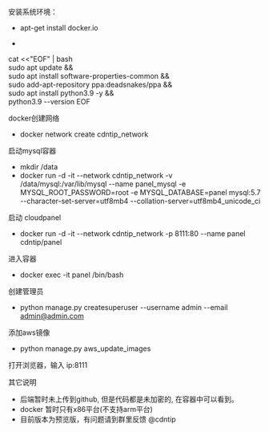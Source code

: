 安装系统环境：

- apt-get install docker.io

- 
cat <<"EOF" | bash                              
sudo apt update && \
sudo apt install software-properties-common && \
sudo add-apt-repository ppa:deadsnakes/ppa && \
sudo apt install python3.9 -y && \
python3.9 --version
EOF


docker创建网络

- docker network create cdntip_network

启动mysql容器

- mkdir /data
- docker run -d -it --network cdntip_network -v /data/mysql:/var/lib/mysql --name panel_mysql -e MYSQL_ROOT_PASSWORD=root -e MYSQL_DATABASE=panel mysql:5.7 --character-set-server=utf8mb4 --collation-server=utf8mb4_unicode_ci

启动 cloudpanel 

- docker run -d -it --network cdntip_network -p 8111:80 --name panel cdntip/panel

进入容器

- docker exec -it panel /bin/bash

创建管理员
- python manage.py createsuperuser --username admin --email admin@admin.com

添加aws镜像
- python manage.py aws_update_images


打开浏览器，输入  ip:8111

其它说明
- 后端暂时未上传到github, 但是代码都是未加密的, 在容器中可以看到。
- docker 暂时只有x86平台(不支持arm平台)
- 目前版本为预览版，有问题请到群里反馈 @cdntip
